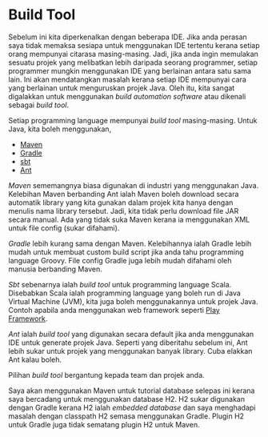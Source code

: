 # Build Tool

Sebelum ini kita diperkenalkan dengan beberapa IDE. Jika anda perasan saya tidak
memaksa sesiapa untuk menggunakan IDE tertentu kerana setiap orang mempunyai
citarasa masing-masing. Jadi, jika anda ingin memulakan sesuatu projek yang
melibatkan lebih daripada seorang programmer, setiap programmer mungkin
menggunakan IDE yang berlainan antara satu sama lain. Ini akan mendatangkan
masalah kerana setiap IDE mempunyai cara yang berlainan untuk menguruskan
projek Java. Oleh itu, kita sangat digalakkan untuk menggunakan *build
automation software* atau dikenali sebagai _build tool_.

Setiap programming language mempunyai _build tool_ masing-masing. Untuk Java,
kita boleh menggunakan,

* [Maven](https://maven.apache.org)
* [Gradle](https://gradle.org)
* [sbt](http://www.scala-sbt.org)
* [Ant](http://ant.apache.org)

*Maven* sememangnya biasa digunakan di industri yang menggunakan Java. Kelebihan
Maven berbanding Ant ialah Maven boleh download secara automatik library
yang kita gunakan dalam projek kita hanya dengan menulis nama library tersebut.
Jadi, kita tidak perlu download file JAR secara manual. Ada yang tidak suka
Maven kerana ia menggunakan XML untuk file config (sukar difahami).

*Gradle* lebih kurang sama dengan Maven. Kelebihannya ialah Gradle lebih mudah
untuk membuat custom build script jika anda tahu programming language Groovy.
File config Gradle juga lebih mudah difahami oleh manusia berbanding Maven.

*Sbt* sebenarnya ialah _build tool_ untuk programming language Scala. Disebabkan
Scala ialah programming language yang boleh run di Java Virtual Machine (JVM),
kita juga boleh menggunakannya untuk projek Java. Contoh apabila anda
menggunakan web framework seperti [Play Framework](https://www.playframework.com).

*Ant* ialah _build tool_ yang digunakan secara default jika anda menggunakan IDE
untuk generate projek Java. Seperti yang diberitahu sebelum ini, Ant lebih sukar
untuk projek yang menggunakan banyak library. Cuba elakkan Ant kalau boleh.

Pilihan _build tool_ bergantung kepada team dan projek anda.

Saya akan menggunakan Maven untuk tutorial database selepas ini kerana saya
bercadang untuk menggunakan database H2. H2 sukar digunakan dengan Gradle
kerana H2 ialah _embedded database_ dan saya menghadapi masalah dengan
classpath H2 semasa menggunakan Gradle. Plugin H2 untuk Gradle juga tidak
sematang plugin H2 untuk Maven.
